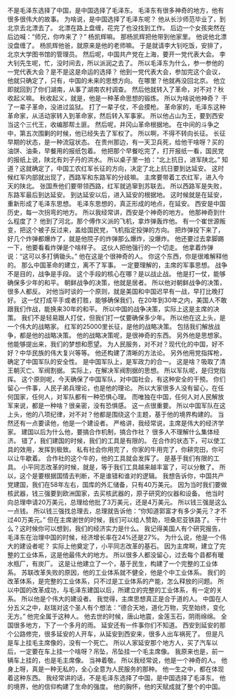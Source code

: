 不是毛泽东选择了中国，是中国选择了毛泽东。
毛泽东有很多神奇的地方，他有很多很伟大的故事。
为啥说，是中国选择了毛泽东呢？
他从长沙师范毕业了，到北京去北漂去了。
北漂在路上盘缠，花完了也没找到工作。
后边一个女孩突然在后边喊：“师兄，你咋来了？”
杨凯辉嘛。
那杨凯辉把他带到他家里。
他说他北漂没盘缠了。
杨凯辉他爸，就原来是他的老师嘛。
于是就请李大钊吃饭，安排了，北京大学图书馆的管理员。
然后呢，中国共产党在上海，要开一党代表大会。
李大钊先生呢，忙，没时间去，所以派润之去了。
所以毛泽东为什么，参一参他的一党代表大会？是不是这是命运的选择？
他到一党代表大会，参加完这个会议，他就只确定了，只有，中国的未来的思想方向。
在哪里？他就再没回北京。
他立即就回到了你们湖南，从事了湖南农村调查。
然后他就转入了革命，对不对？秋收起义嘛。
秋收起义，就是，他是一种革命思想的锻炼。
所以为啥说他神奇？
干了一辈子革命，没进过监狱。
打了一辈子仗，不会摸枪。
革命家的，毛泽东这种革命家，从活动家转入到革命家，然后转入军事家。
所以他占山为王，要到西安当这个三代王，收编那帮土匪。
然后呢，井冈山革命根据地。
在中间的斗争之中，第五次围剿的时候，他已经失去了军权了。
所以啊，不得不转向长征。
长征早期的状态，是一种流寇状态。
在贵州那边，有一天卫兵死，给他干啥呀？买的油饼、油条，早餐用的报纸包着。
他把那个早餐吃完了，打开报纸一看，国民党的报纸上说，陕北有刘子丹的洪水。
所以桌子里一拍：“北上抗日，进军陕北。”
知道？这就确定了，中国工农红军长征的方向，决定了北上抗日要到达延安。
这时候红军内部就出现了，西路军和东路军的分歧嘛。
主席要带着工农红军，进入今天的陕北。
张国焘他们要带领西路，红军就逃窜到苏联去。
所以西路军是失败，东路军最后到达延安。
到达延安以后，进入延安的根据地。
这时候就是在延安，重新形成了毛泽东思想。
毛泽东思想的，真正形成的地点，在延安。
西安是中国历史，每一次拐弯的地方。
所以我经常讲，西安是个神奇的地方。
他那神奇到什么程度了？
他到了河北，那个傅作义派的飞机，拿炸弹轰炸他。
有一个崔世源叛变，把这个被子反过来，盖给国民党，飞机指定投弹的方向。
把炸弹投下来了，好几个炸弹都爆炸了，就是他院子的炸弹那么爆炸，没爆炸。
他还要过去拿脚踢一下，他要看看炸弹是个啥样子。
这伙人把他强行的一个切走。
他拿着炸弹说：“这可以多打俩锄头。”
他在这是个很神奇的人。
你这个东西，你是很难解释他的。
那么中国革命的建立，离不了军事。
一定要理解的，主席的军事思想。
战争不是目的，战争是手段。
这个手段的核心在哪？是以战止战。
他是打一仗，能够确保多少年的和平。
朝鲜战争的决策，他就是居者。
所以他对朝鲜战争的决策，很多人都反。
对他当时谈的一个原则，就是美国和中国迟早有一战，早打比晚打好。
这一仗打成平手或者打胜，能够确保我们，在20年到30年之内，美国人不敢跟我们作战，能换来30年的和平。
所以中国的战争决策，实际上这是主席的决策。
我们不是轻易跟人打仗，但我们打一仗要确保多少年。
所以他在这上头，是一个伟大的战略家。
红军的25000里长征，是他的战略决策。
包括我们解放战争，都是他的战略决策。
他的战略决策呢，是很神奇的东西。
另外他是思想家。
他能够提出来，我们的梦想和愿望。
为人民服务，对不对？现代化的中国，好不好？中华民族的伟大复兴等等。
他还构建了清晰的方法论。
另外他用党指挥枪，确定了中国军队的安全性。
是中国军队上，是军政力的合一。
这是啥？吸取了清王朝灭亡、军阀割据。
实际上，在解决军阀割据的思想。
所以军队呢，是归党指挥。
这个原则呢，今天确保了中国军队，对中国社会，有这种安全的干预。
你们留心一件事，人民子弟兵理论，也是他的理论。
所以大家很多人没有留心，在任何国家，任何人，对军队都有一种恐惧心理。
而唯独在中国，任何人对人民解放军来说，都是一种啥？很亲密，没有恐惧感。
这一点很重要。
所以中国军队在这上头，他的八项纪律，对不对？他都是围绕这个主题，基于他的境界构建的。
当然还有一点要读他，他是一个建设者。
严格讲，我经常说，主席是伟大的经济学家。
建国以后为什么他，要搞合作机制，搞合作社？
很多人不理解什么集体经济。
错了，我们建国的时候，我们的工具是有限的。
在合作的状态下，可以使工具的效用，发挥到极致。
私有社会你用完了，你家的牛用完了，你耕完田，你可以让牛歇着。
合作社的这个牛的，他的工具就会发挥了。
是基于我们有限的工具。
小平同志改革的时候，就是，等于我们工具越来越丰富了，可以分散了。
所以，这个是要根据国情去判断，不是谁错和谁对的逻辑。
我想告诉你，中国共产党建国，我们在58年左右，国库的外汇储备，只有40万美元。
因为当时我们要做核武器，钱三强要到欧洲国家，去买核武器的，原子研究的仪器和设备。
他当时向总理申请20万美元，总理给他批了3万美元，还是4万美元。
所以钱三强是这么一点钱。
所以钱三强找总理去，总理就告诉他：“你知道郭富才有多少美元？才不过40万美元。”
但在主席谢世的时候，我们可以给人赞助，坦桑尼亚铁路了。
干什么？这时候你可以想到，我们的经济实力是什么。
我记得美国人有个研究报告，毛泽东在治理中国的时候，经济增长率在24%还是27%。
为什么说，他是一个伟大的建设者呢？
实际上他奠定了，小平同志改革的基石。
因为主席啊，建立了完整的工业体系，这是他最伟大的地方。
所以很多人都没留心，过去每个县都有暖水瓶厂，有炭厂。
这是让他建立了一个，基于民生，构建了一个完整的工业体系。
苏联改革失败的原因，他的工业体系就不健全，他是个中工业体系。
我们的改革体系，是完整的工业体系，只不过是工业体系的产能，怎么释放的问题。
所以中国的改革成功，与毛泽东建国以后，所建立的完整的工业体系，有一定的关系。
所以他是个伟大的建设者。
我觉得，主席思想真正是合于道的人。
中国在人分五义之中，赵瑞对这个圣人有个想法：“德合天地，道化万物，究至始终，变化无方。”
他完全属于这种人。
他去世的时候，唐山地震，金莲玉石，阴雨绵绵。
全国很多地方，下了一个多月的雨。
延安还有一件事你们不知道。
西安到延安的那个公路修完，很多延安的人开车，从延安到西安来，很多人出车祸死了。
但是凡是车上挂毛主席像的，没有一个死亡。
所以人家延安那个地方人，买了汽车以后，一定要在车上挂一个啥呀？吊坠，吊坠挂一个毛主席像。
我原来也是，前一辆车上挂的，也是毛主席像。
当神着敬。
所以我经常说，他是一个神奇的人。
他身上呀，真是一种无私的，全心全意为人民服务的那种。
他一生之中，都在体现着这种东西。
我经常讲的话，不是毛泽东选择了中国，是中国选择了毛泽东。
他的境界，他的信仰构建了生命的强度。
他的胸怀，他的天赋成就了整个的中国。
